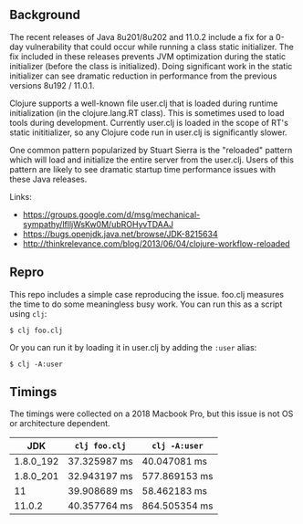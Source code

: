 ## Background

The recent releases of Java 8u201/8u202 and 11.0.2 include a fix for a 0-day
vulnerability that could occur while running a class static initializer.
The fix included in these releases prevents JVM optimization during the
static initializer (before the class is initialized). Doing significant
work in the static initializer can see dramatic reduction in performance
from the previous versions 8u192 / 11.0.1.

Clojure supports a well-known file user.clj that is loaded during runtime
initialization (in the clojure.lang.RT class). This is sometimes used to 
load tools during development. Currently user.clj is loaded in the scope
of RT's static inititializer, so any Clojure code run in user.clj is
significantly slower.

One common pattern popularized by Stuart Sierra is the "reloaded" pattern
which will load and initialize the entire server from the user.clj.
Users of this pattern are likely to see dramatic startup time performance
issues with these Java releases.

Links:

* https://groups.google.com/d/msg/mechanical-sympathy/lflljWsKw0M/ubROHyvTDAAJ
* https://bugs.openjdk.java.net/browse/JDK-8215634
* http://thinkrelevance.com/blog/2013/06/04/clojure-workflow-reloaded

## Repro

This repo includes a simple case reproducing the issue. foo.clj measures
the time to do some meaningless busy work. You can run this as a
script using `clj`:

```
$ clj foo.clj
```

Or you can run it by loading it in user.clj by adding the `:user` alias:

```
$ clj -A:user
```

## Timings

The timings were collected on a 2018 Macbook Pro, but this issue is not
OS or architecture dependent.

| JDK | `clj foo.clj` | `clj -A:user` |
| --- | ------------- | ------------- |
| 1.8.0_192 | 37.325987 ms | 40.047081 ms |
| 1.8.0_201 | 32.943197 ms | 577.869153 ms |
| 11 | 39.908689 ms | 58.462183 ms |
| 11.0.2 | 40.357764 ms | 864.505354 ms |

